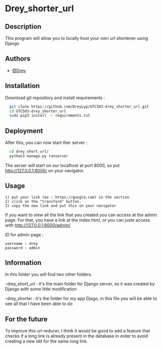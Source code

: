
# Drey_shorter_url

## Description
This program will allow you to locally host your own url shortener using Django


## Authors

- [@Drey](https://www.github.com/DreyLyp)


## Installation

Download git repository and install requirements :

```bash
  git clone https://github.com/DreyLyp/UTC503-drey_shorter_url.git
  cd UTC503-drey_shorter_url
  sudo pip3 install -r requirements.txt
```


    
## Deployment

After this, you can now start ther server :

```bash
  cd drey_short_url/
  python3 manage.py runserver
```

The server will start on our localhost at port 8000, so put http://127.0.0.1:8000/ on your navigator.


## Usage

    1) put your link (ex : https://google.com) in the section 
    2) click on the "transform" button.
    3) copy the new link and put this on your navigator

If you want to view all the link that you created you can access at the admin page.
For that, you have a link at the index.html, or you can juste access with http://127.0.0.1:8000/admin/

ID for admin page :

    username : drey
    password : admin


## Information

In this folder you will find two other folders.

-drey_short_url : it's the main folder for Django server, so it was created by Django with some little modification

-drey_shorter : it's the folder for my app Djago, in this file you will be able to see all that I have been able to do


## For the future

To improve this url reducer, I think it would be good to add a feature that checks if a long link is already present in the database in order to avoid creating a new idd for the same long link.